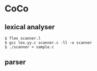 # CoCo
## lexical analyser

```shell
$ flex scanner.l
$ gcc lex.yy.c scanner.c -ll -o scanner
$ ./scanner < sample.c
```

## parser

